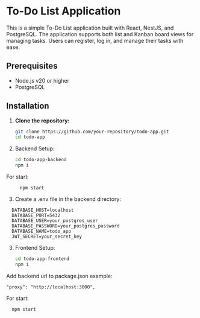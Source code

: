 # To-Do List Application

This is a simple To-Do List application built with React, NestJS, and PostgreSQL. The application supports both list and Kanban board views for managing tasks. Users can register, log in, and manage their tasks with ease.

## Prerequisites

- Node.js v20 or higher
- PostgreSQL

## Installation

1. **Clone the repository:**

   ```bash
   git clone https://github.com/your-repository/todo-app.git
   cd todo-app
2. Backend Setup:
   
   ```bash
   cd todo-app-backend
   npm i
   
 For start: 
 
         npm start
3. Create a .env file in the backend directory:
  ```dotenv
    DATABASE_HOST=localhost
    DATABASE_PORT=5432
    DATABASE_USER=your_postgres_user
    DATABASE_PASSWORD=your_postgres_password
    DATABASE_NAME=todo_app
    JWT_SECRET=your_secret_key
   ```

3. Frontend Setup:
   
   ```bash
   cd todo-app-frontend
   npm i

Add backend url to package.json example:
    
    "proxy": "http://localhost:3000",

For start: 

      npm start
